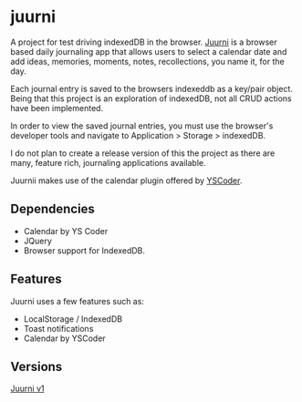 # juurni

A project for test driving indexedDB in the browser. [Juurni](https://xnodeoncode.github.io/juurni/v1/ "Juurni") is a browser based daily journaling app that allows users to select a calendar date and add ideas, memories, moments, notes, recollections, you name it, for the day.

Each journal entry is saved to the browsers indexeddb as a key/pair object. Being that this project is an exploration of indexedDB, not all CRUD actions have been implemented.

In order to view the saved journal entries, you must use the browser's developer tools and navigate to Application > Storage > indexedDB.

I do not plan to create a release version of this the project as there are many, feature rich, journaling applications available.

Juurnii makes use of the calendar plugin offered by [YSCoder](https://github.com/yscoder/Calendar "YSCoder").

## Dependencies

- Calendar by YS Coder
- JQuery
- Browser support for IndexedDB.

## Features

Juurni uses a few features such as:

- LocalStorage / IndexedDB
- Toast notifications
- Calendar by YSCoder

## Versions

[Juurni v1](https://xnodeoncode.github.io/juurni/v1/)
